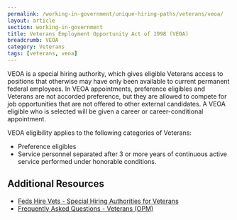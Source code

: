 ```yaml
---
permalink: /working-in-government/unique-hiring-paths/veterans/veoa/
layout: article
section: working-in-government
title: Veterans Employment Opportunity Act of 1998 (VEOA)
breadcrumb: VEOA
category: Veterans
tags: [veterans, veoa]
---
```


VEOA is a special hiring authority, which gives eligible Veterans access to positions that otherwise may have only been available to current permanent federal employees. In VEOA appointments, preference eligibles and Veterans are not accorded preference, but they are allowed to compete for job opportunities that are not offered to other external candidates. A VEOA eligible who is selected will be given a career or career-conditional appointment.

VEOA eligibility applies to the following categories of Veterans:

* Preference eligibles
* Service personnel separated after 3 or more years of continuous active service performed under honorable conditions.

## Additional Resources

* [Feds Hire Vets - Special Hiring Authorities for Veterans](https://fedshirevets.gov/job/shav/index.aspx)
* [Frequently Asked Questions - Veterans (OPM)](https://www.opm.gov/FAQS/topic/veterans/index.aspx)
